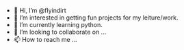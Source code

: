 - 👋 Hi, I’m @flyindirt
- 👀 I’m interested in getting fun projects for my leiture/work.
- 🌱 I’m currently learning python.
- 💞️ I’m looking to collaborate on ...
- 📫 How to reach me ...

<!---
flyindirt1/flyindirt1 is a ✨ special ✨ repository because its `README.md` (this file) appears on your GitHub profile.
You can click the Preview link to take a look at your changes.
--->
